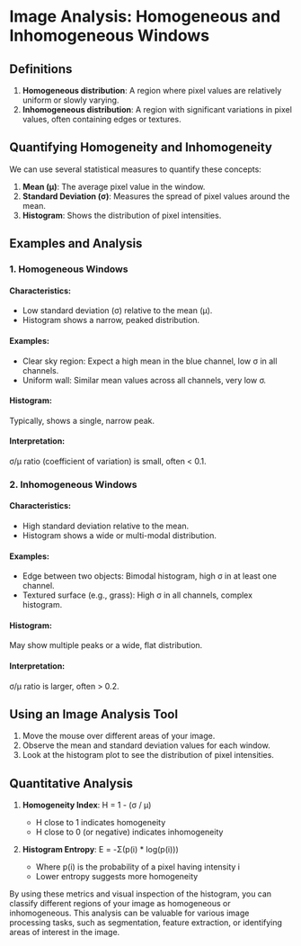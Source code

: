 # Image Analysis: Homogeneous and Inhomogeneous Windows

## Definitions

1. **Homogeneous distribution**: A region where pixel values are relatively uniform or slowly varying.
2. **Inhomogeneous distribution**: A region with significant variations in pixel values, often containing edges or textures.

## Quantifying Homogeneity and Inhomogeneity

We can use several statistical measures to quantify these concepts:

1. **Mean (μ)**: The average pixel value in the window.
2. **Standard Deviation (σ)**: Measures the spread of pixel values around the mean.
3. **Histogram**: Shows the distribution of pixel intensities.

## Examples and Analysis

### 1. Homogeneous Windows

#### Characteristics:
- Low standard deviation (σ) relative to the mean (μ).
- Histogram shows a narrow, peaked distribution.

#### Examples:
- Clear sky region: Expect a high mean in the blue channel, low σ in all channels.
- Uniform wall: Similar mean values across all channels, very low σ.

#### Histogram:
Typically, shows a single, narrow peak.

#### Interpretation:
σ/μ ratio (coefficient of variation) is small, often < 0.1.

### 2. Inhomogeneous Windows

#### Characteristics:
- High standard deviation relative to the mean.
- Histogram shows a wide or multi-modal distribution.

#### Examples:
- Edge between two objects: Bimodal histogram, high σ in at least one channel.
- Textured surface (e.g., grass): High σ in all channels, complex histogram.

#### Histogram:
May show multiple peaks or a wide, flat distribution.

#### Interpretation:
σ/μ ratio is larger, often > 0.2.

## Using an Image Analysis Tool

1. Move the mouse over different areas of your image.
2. Observe the mean and standard deviation values for each window.
3. Look at the histogram plot to see the distribution of pixel intensities.

## Quantitative Analysis

1. **Homogeneity Index**: H = 1 - (σ / μ)
   - H close to 1 indicates homogeneity
   - H close to 0 (or negative) indicates inhomogeneity

2. **Histogram Entropy**: E = -Σ(p(i) * log(p(i)))
   - Where p(i) is the probability of a pixel having intensity i
   - Lower entropy suggests more homogeneity

By using these metrics and visual inspection of the histogram, you can classify different regions of your image as homogeneous or inhomogeneous. This analysis can be valuable for various image processing tasks, such as segmentation, feature extraction, or identifying areas of interest in the image.